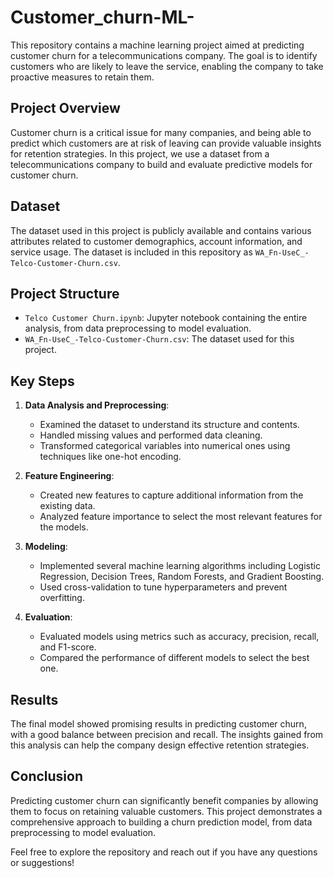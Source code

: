 # Customer_churn-ML-

This repository contains a machine learning project aimed at predicting customer churn for a telecommunications company. The goal is to identify customers who are likely to leave the service, enabling the company to take proactive measures to retain them.

## Project Overview

Customer churn is a critical issue for many companies, and being able to predict which customers are at risk of leaving can provide valuable insights for retention strategies. In this project, we use a dataset from a telecommunications company to build and evaluate predictive models for customer churn.

## Dataset

The dataset used in this project is publicly available and contains various attributes related to customer demographics, account information, and service usage. The dataset is included in this repository as `WA_Fn-UseC_-Telco-Customer-Churn.csv`.

## Project Structure

- `Telco Customer Churn.ipynb`: Jupyter notebook containing the entire analysis, from data preprocessing to model evaluation.
- `WA_Fn-UseC_-Telco-Customer-Churn.csv`: The dataset used for this project.

## Key Steps

1. **Data Analysis and Preprocessing**:
    - Examined the dataset to understand its structure and contents.
    - Handled missing values and performed data cleaning.
    - Transformed categorical variables into numerical ones using techniques like one-hot encoding.

2. **Feature Engineering**:
    - Created new features to capture additional information from the existing data.
    - Analyzed feature importance to select the most relevant features for the models.

3. **Modeling**:
    - Implemented several machine learning algorithms including Logistic Regression, Decision Trees, Random Forests, and Gradient Boosting.
    - Used cross-validation to tune hyperparameters and prevent overfitting.

4. **Evaluation**:
    - Evaluated models using metrics such as accuracy, precision, recall, and F1-score.
    - Compared the performance of different models to select the best one.

## Results

The final model showed promising results in predicting customer churn, with a good balance between precision and recall. The insights gained from this analysis can help the company design effective retention strategies.

## Conclusion

Predicting customer churn can significantly benefit companies by allowing them to focus on retaining valuable customers. This project demonstrates a comprehensive approach to building a churn prediction model, from data preprocessing to model evaluation.

Feel free to explore the repository and reach out if you have any questions or suggestions!
